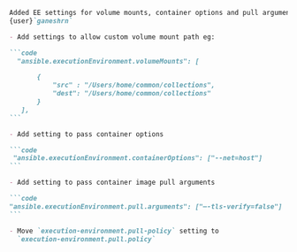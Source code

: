 ````md
Added EE settings for volume mounts, container options and pull arguments -- by
{user}`ganeshrn`

- Add settings to allow custom volume mount path eg:

```code
  "ansible.executionEnvironment.volumeMounts": [

       {
           "src" : "/Users/home/common/collections",
           "dest": "/Users/home/common/collections"
       }
   ],
```

- Add setting to pass container options

```code
 "ansible.executionEnvironment.containerOptions": ["--net=host"]
```

- Add setting to pass container image pull arguments

```code
"ansible.executionEnvironment.pull.arguments": ["–-tls-verify=false"]
```

- Move `execution-environment.pull-policy` setting to
  `execution-environment.pull.policy`
````
